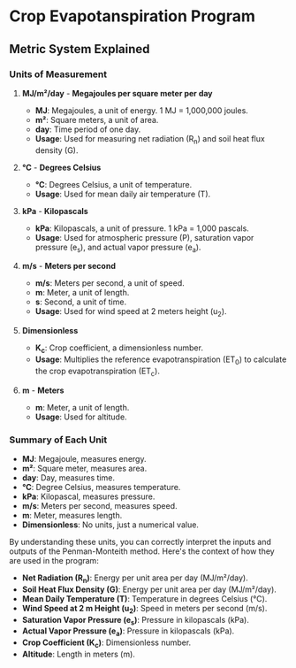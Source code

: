# Crop Evapotanspiration Program

## Metric System Explained

### Units of Measurement

1. **MJ/m²/day** - **Megajoules per square meter per day**
    
    - **MJ**: Megajoules, a unit of energy. 1 MJ = 1,000,000 joules.
    - **m²**: Square meters, a unit of area.
    - **day**: Time period of one day.
    - **Usage**: Used for measuring net radiation (R<sub>n</sub>) and soil heat flux density (G).
2. **°C** - **Degrees Celsius**
    
    - **°C**: Degrees Celsius, a unit of temperature.
    - **Usage**: Used for mean daily air temperature (T).
3. **kPa** - **Kilopascals**
    
    - **kPa**: Kilopascals, a unit of pressure. 1 kPa = 1,000 pascals.
    - **Usage**: Used for atmospheric pressure (P), saturation vapor pressure (e<sub>s</sub>), and actual vapor pressure (e<sub>a</sub>).
4. **m/s** - **Meters per second**
    
    - **m/s**: Meters per second, a unit of speed.
    - **m**: Meter, a unit of length.
    - **s**: Second, a unit of time.
    - **Usage**: Used for wind speed at 2 meters height (u<sub>2</sub>).
5. **Dimensionless**
    
    - **K<sub>c</sub>**: Crop coefficient, a dimensionless number.
    - **Usage**: Multiplies the reference evapotranspiration (ET<sub>0</sub>) to calculate the crop evapotranspiration (ET<sub>c</sub>).
6. **m** - **Meters**
    
    - **m**: Meter, a unit of length.
    - **Usage**: Used for altitude.

### Summary of Each Unit

- **MJ**: Megajoule, measures energy.
- **m²**: Square meter, measures area.
- **day**: Day, measures time.
- **°C**: Degree Celsius, measures temperature.
- **kPa**: Kilopascal, measures pressure.
- **m/s**: Meters per second, measures speed.
- **m**: Meter, measures length.
- **Dimensionless**: No units, just a numerical value.

By understanding these units, you can correctly interpret the inputs and outputs of the Penman-Monteith method. Here's the context of how they are used in the program:

- **Net Radiation (R<sub>n</sub>)**: Energy per unit area per day (MJ/m²/day).
- **Soil Heat Flux Density (G)**: Energy per unit area per day (MJ/m²/day).
- **Mean Daily Temperature (T)**: Temperature in degrees Celsius (°C).
- **Wind Speed at 2 m Height (u<sub>2</sub>)**: Speed in meters per second (m/s).
- **Saturation Vapor Pressure (e<sub>s</sub>)**: Pressure in kilopascals (kPa).
- **Actual Vapor Pressure (e<sub>a</sub>)**: Pressure in kilopascals (kPa).
- **Crop Coefficient (K<sub>c</sub>)**: Dimensionless number.
- **Altitude**: Length in meters (m).